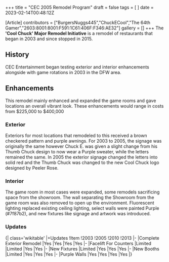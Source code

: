 +++
title = "CEC 2005 Remodel Program"
draft = false
tags = [ ]
date = 2023-02-14T00:48:12Z

[Article]
contributors = ["BurgersNuggs445","ChuckECool","The 64th Gamer","2603:8001:8001:F591:1C61:406F:F346:AE32"]
gallery = []
+++
The **'Cool Chuck' Major Remodel Initiative** is a remodel of  restaurants that began in 2003 and since stopped in 2015.

## History ##
CEC Entertainment began testing exterior and interior enhancements alongside with game rotations in 2003 in the DFW area. 

## Enhancements ##
This remodel mainly enhanced and expanded the game rooms and gave locations an overall vibrant look. These enhancements would range in costs from $225,000 to $400,000

### Exterior ###
Exteriors for most locations that remodeled to this received a brown checkered pattern and purple awnings. For 2003 to 2005, the signage was originally the same however Chuck E. was given a slight change from his Thumb Chuck design to now wear a Purple sweater, while the letters remained the same. In 2005 the exterior signage changed the letters into solid red and the Thumb Chuck was changed to the new Cool Chuck logo designed by Peeler Rose.

### Interior ###
The game room in most cases were expanded, some remodels sacrificing space from the showroom. The wall separating the Showroom from the game room was also removed to open up the environment. Fluorescent lighting replaced existing ceiling lighting, select walls were painted Purple (#7f87b2), and new fixtures like signage and artwork was introduced.

### Updates ###
{| class='wikitable'
|+Updates
!Item
!2003
!2005
!2010
!2013
|-
|Complete Exterior Remodel
|Yes
|Yes
|Yes
|Yes
|-
|Facelift For Counters
|Limited
|Limited
|Yes
|Yes
|-
|New Fixtures
|Limited
|Yes
|Yes
|Yes
|-
|New Booths
|Limited
|Yes
|Yes
|Yes
|-
|Purple Walls
|Yes
|Yes
|Yes
|Yes
|}